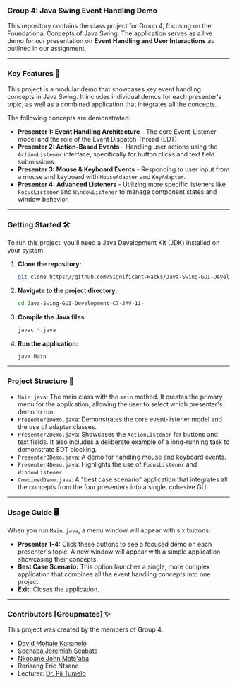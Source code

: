 ### Group 4: Java Swing Event Handling Demo

This repository contains the class project for Group 4, focusing on the Foundational Concepts of Java Swing. The application serves as a live demo for our presentation on **Event Handling and User Interactions** as outlined in our assignment.

-----

### Key Features 🚀

This project is a modular demo that showcases key event handling concepts in Java Swing. It includes individual demos for each presenter's topic, as well as a combined application that integrates all the concepts.

The following concepts are demonstrated:

  * **Presenter 1: Event Handling Architecture** - The core Event-Listener model and the role of the Event Dispatch Thread (EDT).
  * **Presenter 2: Action-Based Events** - Handling user actions using the `ActionListener` interface, specifically for button clicks and text field submissions.
  * **Presenter 3: Mouse & Keyboard Events** - Responding to user input from a mouse and keyboard with `MouseAdapter` and `KeyAdapter`.
  * **Presenter 4: Advanced Listeners** - Utilizing more specific listeners like `FocusListener` and `WindowListener` to manage component states and window behavior.

-----

### Getting Started 🛠️

To run this project, you'll need a Java Development Kit (JDK) installed on your system.

1.  **Clone the repository:**

    ```bash
    git clone https://github.com/Significant-Hacks/Java-Swing-GUI-Development-C7-JAV-11-
    ```

2.  **Navigate to the project directory:**

    ```bash
    cd Java-Swing-GUI-Development-C7-JAV-11-
    ```

3.  **Compile the Java files:**

    ```bash
    javac *.java
    ```

4.  **Run the application:**

    ```bash
    java Main
    ```

-----

### Project Structure 📂

  * `Main.java`: The main class with the `main` method. It creates the primary menu for the application, allowing the user to select which presenter's demo to run.
  * `Presenter1Demo.java`: Demonstrates the core event-listener model and the use of adapter classes.
  * `Presenter2Demo.java`: Showcases the `ActionListener` for buttons and text fields. It also includes a deliberate example of a long-running task to demonstrate EDT blocking.
  * `Presenter3Demo.java`: A demo for handling mouse and keyboard events.
  * `Presenter4Demo.java`: Highlights the use of `FocusListener` and `WindowListener`.
  * `CombinedDemo.java`: A "best case scenario" application that integrates all the concepts from the four presenters into a single, cohesive GUI.

-----

### Usage Guide 🖥️

When you run `Main.java`, a menu window will appear with six buttons:

  * **Presenter 1-4:** Click these buttons to see a focused demo on each presenter's topic. A new window will appear with a simple application showcasing their concepts.
  * **Best Case Scenario:** This option launches a single, more complex application that combines all the event handling concepts into one project.
  * **Exit:** Closes the application.

-----

### Contributors [Groupmates] ✨

This project was created by the members of Group 4.

  * [David Mohale Kananelo](https://github.com/Significant-Hacks)
  * [Sechaba Jeremiah Seabata](https://github.com/hitman1c)
  * [Nkopane John Mats'aba](https://github.com/johnmilliato)
  * Rorisang Eric Ntsane
  * Lecturer: [Dr. Pii Tumelo](https://github.com/PiiTumelo)
  
